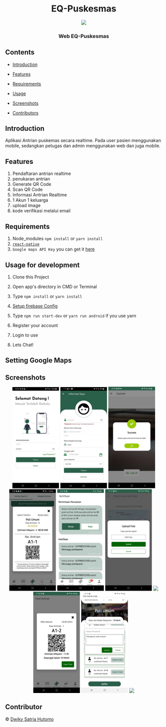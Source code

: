 <h1 align="center">EQ-Puskesmas</h1>
<p align="center">
  <img width="250" src="./image/logo2.png"/>
</p>
<h3 align="center">
  Web EQ-Puskesmas
</h3>

## Contents

- [Introduction](#introduction)
- [Features](#features)
- [Requirements](#requirements)

- [Usage](#usage-for-development)
- [Screenshots](#screenshots)

- [Contributors](#contributor)

## Introduction
Aplikasi Antrian puskemas secara realtime. Pada user pasien menggunakan mobile, sedangkan petugas dan admin menggunakan web dan juga mobile.

## Features
1. Pendaftaran antrian realtime
2. penukaran antrian
3. Generate QR Code
4. Scan QR Code
5. Informasi Antrian Realtime
6. 1 Akun 1 keluarga
7. upload image
9. kode verifikasi melalui email



## Requirements

1. Node_modules `npm install` or `yarn install`
2. [`react-native`](https://facebook.github.io/react-native/docs/getting-started)
3. `Google maps API Key` you can get it [here](https://developers.google.com/maps/documentation/javascript/get-api-key)


## Usage for development

1. Clone this Project 
2. Open app's directory in CMD or Terminal
3. Type `npm install` or `yarn install`
4. [Setup firebase Config](#setup-firebase-config)

6. Type `npm run start-dev` or `yarn run android` if you use yarn
7. Register your account
8. Login to use
9. Lets Chat!



## Setting Google Maps 
 
## Screenshots
<div align="center">
  <img width="150" src="./assets/images/ss/mobile-1.png">
  <img width="150" src="./assets/images/ss/mobile-2.png">
  <img width="150" src="./assets/images/ss/mobile-3.png">
  <img width="150" src="./assets/images/ss/mobile-4.png">
  <img width="150" src="./assets/images/ss/mobile-5.png">
  <img width="150" src="./assets/images/ss/mobile-6.png">
  <img width="150" src="./assets/images/ss/mobile-7.png">
  <img width="150" src="./assets/images/ss/mobile-8.png">
  <img width="150" src="./assets/images/ss/mobile-9.png">
  <img width="150" src="./assets/images/ss/mobile-10.png">
  

</div>


## Contributor
© [Dwiky Satria Hutomo](https://github.com/dwikysahut 'Dwiky Satria Hutomo')
